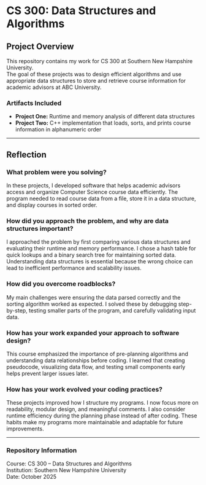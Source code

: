 # CS 300: Data Structures and Algorithms

## Project Overview
This repository contains my work for CS 300 at Southern New Hampshire University.  
The goal of these projects was to design efficient algorithms and use appropriate data structures to store and retrieve course information for academic advisors at ABC University.

### Artifacts Included
- **Project One:** Runtime and memory analysis of different data structures  
- **Project Two:** C++ implementation that loads, sorts, and prints course information in alphanumeric order  

---

## Reflection

### What problem were you solving?
In these projects, I developed software that helps academic advisors access and organize Computer Science course data efficiently. The program needed to read course data from a file, store it in a data structure, and display courses in sorted order.

### How did you approach the problem, and why are data structures important?
I approached the problem by first comparing various data structures and evaluating their runtime and memory performance. I chose a hash table for quick lookups and a binary search tree for maintaining sorted data. Understanding data structures is essential because the wrong choice can lead to inefficient performance and scalability issues.

### How did you overcome roadblocks?
My main challenges were ensuring the data parsed correctly and the sorting algorithm worked as expected. I solved these by debugging step-by-step, testing smaller parts of the program, and carefully validating input data.

### How has your work expanded your approach to software design?
This course emphasized the importance of pre-planning algorithms and understanding data relationships before coding. I learned that creating pseudocode, visualizing data flow, and testing small components early helps prevent larger issues later.

### How has your work evolved your coding practices?
These projects improved how I structure my programs. I now focus more on readability, modular design, and meaningful comments. I also consider runtime efficiency during the planning phase instead of after coding. These habits make my programs more maintainable and adaptable for future improvements.

---

### Repository Information
Course: CS 300 – Data Structures and Algorithms  
Institution: Southern New Hampshire University  
Date: October 2025  
